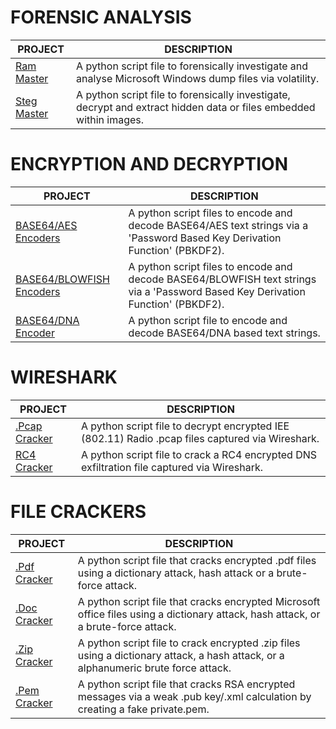 
# FORENSIC ANALYSIS

| PROJECT | DESCRIPTION |
|--------------------------------|-------------|
| [Ram Master](https://github.com/BroadbentT/RAM-MASTER) | A python script file to forensically investigate and analyse Microsoft Windows dump files via volatility.|
| [Steg Master](https://github.com/BroadbentT/STEG-MASTER) | A python script file to forensically investigate, decrypt and extract hidden data or files embedded within images.|

# ENCRYPTION AND DECRYPTION

| PROJECT | DESCRIPTION |
|--------------------------------|-------------|
| [BASE64/AES Encoders](https://github.com/BroadbentT/BASE64-AES) | A python script files to encode and decode BASE64/AES text strings via a 'Password Based Key Derivation Function' (PBKDF2). |
| [BASE64/BLOWFISH Encoders](https://github.com/BroadbentT/BASSE64-BLOWFISH) | A python script files to encode and decode BASE64/BLOWFISH text strings via a 'Password Based Key Derivation Function' (PBKDF2). |
| [BASE64/DNA Encoder](https://github.com/BroadbentT/DNA-CRYPTOGRAM) | A python script file to encode and decode BASE64/DNA based text strings. |

# WIRESHARK
| PROJECT | DESCRIPTION |
|--------------------------------|-----------------------------------------------------------------------------------------------------|
| [.Pcap Cracker](https://github.com/BroadbentT/PCAP-CRACKER) | A python script file to decrypt encrypted IEE (802.11) Radio .pcap files captured via Wireshark. |
| [RC4 Cracker](https://github.com/BroadbentT/RC4-CRACKER) | A python script file to crack a RC4 encrypted DNS exfiltration file captured via Wireshark. |


# FILE CRACKERS

| PROJECT | DESCRIPTION |
|--------------------------------|-------------|
| [.Pdf Cracker](https://github.com/BroadbentT/PDF-CRACKER) | A python script file that cracks encrypted .pdf files using a dictionary attack, hash attack or a brute-force attack. |
| [.Doc Cracker](https://github.com/BroadbentT/OFFICE-CRACKER) |A python script file that cracks encrypted Microsoft office files using a dictionary attack, hash attack, or a brute-force attack.|
| [.Zip Cracker](https://github.com/BroadbentT/ZIP-CRACKER) | A python script file to crack encrypted .zip files using a dictionary attack, a hash attack,  or a alphanumeric brute force attack. |
| [.Pem Cracker](https://github.com/BroadbentT/RSA-CRACKER) |A python script file that cracks RSA encrypted messages via a weak .pub key/.xml calculation by creating a fake private.pem.|


